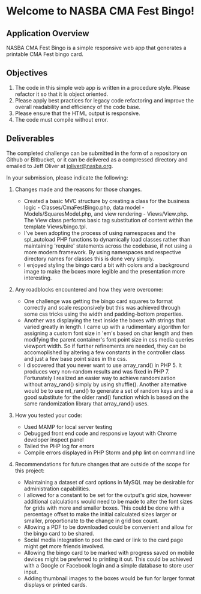 # Welcome to NASBA CMA Fest Bingo!
## Application Overview
NASBA CMA Fest Bingo is a simple responsive web app that generates a printable CMA Fest bingo card. 

## Objectives
1. The code in this simple web app is written in a procedure style. Please refactor it so that it is object oriented.
2. Please apply best practices for legacy code refactoring and improve the overall readability and efficiency of the code base. 
3. Please ensure that the HTML output is responsive.
4. The code must compile without error.

## Deliverables
The completed challenge can be submitted in the form of a repository on Github or Bitbucket, or it can be delivered as a compressed directory and emailed to Jeff Oliver at joliver@nasba.org.
 
In your submission, please indicate the following: 
1. Changes made and the reasons for those changes.
   * Created a basic MVC structure by creating a class for the business logic - Classes/CmaFestBingo.php, data model - Models/SquaresModel.php, and view rendering - Views/View.php. The View class performs basic tag substitution of content within the template Views/bingo.tpl.
   * I've been adopting the process of using namespaces and the spl_autoload PHP functions to dynamically load classes rather than maintaining 'require' statements across the codebase, if not using a more modern framework. By using namespaces and respective directory names for classes this is done very simply.
   * I enjoyed styling the bingo card a bit with colors and a background image to make the boxes more legible and the presentation more interesting. 
   
2. Any roadblocks encountered and how they were overcome:
   * One challenge was getting the bingo card squares to format correctly and scale responsively but this was achieved through some css tricks using the width and padding-bottom properties.
   * Another was displaying the text inside the boxes with strings that varied greatly in length. I came up with a rudimentary algorithm for assigning a custom font size in 'em's based on char length and then modifying the parent container's font point size in css media queries viewport width. So if further refinements are needed, they can be accomoplished by altering a few constants in the controller class and just a few base point sizes in the css.
   * I discovered that you never want to use array_rand() in PHP 5. It produces very non-random results and was fixed in PHP 7. Fortunately I realized an easier way to achieve randomization without array_rand() simply by using shuffle(). Another alternative would be to use mt_rand() to generate a set of random keys and is a good substitute for the older rand() function which is based on the same randomization library that array_rand() uses.

3. How you tested your code:
   * Used MAMP for local server testing
   * Debugged front end code and responsive layout with Chrome developer inspect panel
   * Tailed the PHP log for errors
   * Compile errors displayed in PHP Storm and php lint on command line

4. Recommendations for future changes that are outside of the scope for this project:
   * Maintaining a dataset of card options in MySQL may be desirable for administration capabilities.
   * I allowed for a constant to be set for the output's grid size, however additional calculations would need to be made to alter the font sizes for grids with more and smaller boxes. This could be done with a percentage offset to make the initial calculated sizes larger or smaller, proportionate to the change in grid box count.
   * Allowing a PDF to be downloaded could be convenient and allow for the bingo card to be shared.
   * Social media integration to post the card or link to the card page might get more friends involved.
   * Allowing the bingo card to be marked with progress saved on mobile devices might be preferred to printing it out. This could be achieved with a Google or Facebook login and a simple database to store user input.
   * Adding thumbnail images to the boxes would be fun for larger format displays or printed cards.
